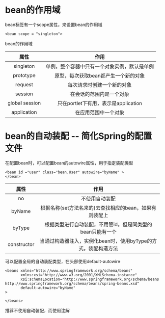 # bean的作用域

bean标签有一个scope属性，来设置bean的作用域

```
<bean scope = "singleton">
```

bean的作用域

属性|作用
|:--:|:--:
singleton|单例，整个容器中只有一个对象实例，默认是单例
prototype|原型，每次获取bean都产生一个新的对象
request|每次请求时创建一个新的对象
session|在会话的范围内是一个对象
global session|只在portlet下有用，表示是application
application|在应用范围中一个对象

# bean的自动装配 -- 简化Spring的配置文件

在配置bean时，可以配置bean的autowire属性，用于指定装配类型

```
<bean id ="user" class="bean.User" autowire="byName" >
</bean>
```

属性|作用
|:--:|:--:
no|不使用自动装配
byName|根据名称(set方法名来的)去查找相应的bean，如果有则装配上
byType|根据类型进行自动装配，不用管id，但是同类型的bean只能有一个
constructor|当通过构造器注入，实例化bean时，使用byType的方式，装配构造方法

可以配置全局的自动装配类型，在头部使用default-autowire

```
<beans xmlns="http://www.springframework.org/schema/beans"
       xmlns:xsi="http://www.w3.org/2001/XMLSchema-instance"
       xsi:schemaLocation="http://www.springframework.org/schema/beans http://www.springframework.org/schema/beans/spring-beans.xsd"
       default-autowire="byName"
>

</beans>
```

推荐不使用自动装配，而使用注解
